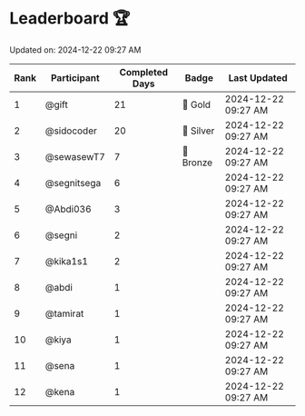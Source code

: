 # Leaderboard 🏆

Updated on: 2024-12-22 09:27 AM

| Rank | Participant       | Completed Days | Badge      | Last Updated         |
|------|-------------------|----------------|------------|----------------------|
| 1    | @gift             | 21             | 🏅 Gold     | 2024-12-22 09:27 AM |
| 2    | @sidocoder        | 20             | 🥈 Silver   | 2024-12-22 09:27 AM |
| 3    | @sewasewT7        | 7              | 🥉 Bronze   | 2024-12-22 09:27 AM |
| 4    | @segnitsega       | 6              |            | 2024-12-22 09:27 AM |
| 5    | @Abdi036          | 3              |            | 2024-12-22 09:27 AM |
| 6    | @segni            | 2              |            | 2024-12-22 09:27 AM |
| 7    | @kika1s1          | 2              |            | 2024-12-22 09:27 AM |
| 8    | @abdi             | 1              |            | 2024-12-22 09:27 AM |
| 9    | @tamirat          | 1              |            | 2024-12-22 09:27 AM |
| 10   | @kiya             | 1              |            | 2024-12-22 09:27 AM |
| 11   | @sena             | 1              |            | 2024-12-22 09:27 AM |
| 12   | @kena             | 1              |            | 2024-12-22 09:27 AM |
